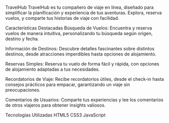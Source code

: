 
TravelHub
TravelHub es tu compañero de viaje en línea, diseñado para simplificar la planificación y experiencia de tus aventuras. Explora, reserva vuelos, y comparte tus historias de viaje con facilidad.

Características Destacadas
Búsqueda de Vuelos: Encuentra y reserva vuelos de manera intuitiva, personalizando tu búsqueda según origen, destino y fecha.

Información de Destinos: Descubre detalles fascinantes sobre distintos destinos, desde atracciones imperdibles hasta opciones de alojamiento.

Reservas Simples: Reserva tu vuelo de forma fácil y rápida, con opciones de alojamiento adaptadas a tus necesidades.

Recordatorios de Viaje: Recibe recordatorios útiles, desde el check-in hasta consejos prácticos para empacar, garantizando un viaje sin preocupaciones.

Comentarios de Usuarios: Comparte tus experiencias y lee los comentarios de otros viajeros para obtener insights valiosos.

Tecnologías Utilizadas
HTML5
CSS3
JavaScript
